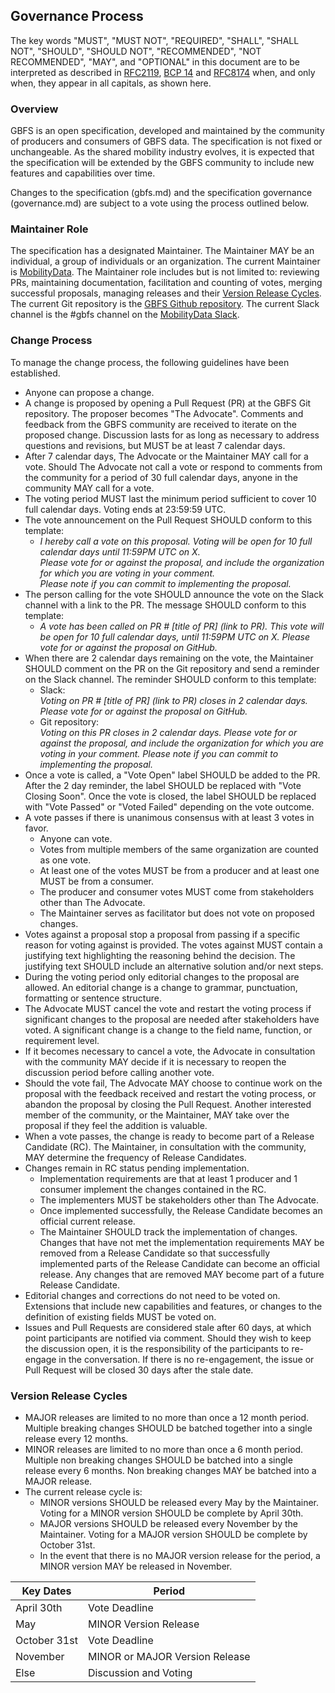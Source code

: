 ## Governance Process

The key words "MUST", "MUST NOT", "REQUIRED", "SHALL", "SHALL NOT", "SHOULD", "SHOULD NOT", "RECOMMENDED", "NOT RECOMMENDED", "MAY", and "OPTIONAL" in this document are to be interpreted as described in [RFC2119](https://tools.ietf.org/html/rfc2119), [BCP 14](https://tools.ietf.org/html/bcp14) and [RFC8174](https://tools.ietf.org/html/rfc8174) when, and only when, they appear in all capitals, as shown here.
### Overview
GBFS is an open specification, developed and maintained by the community of producers and consumers of GBFS data. The specification is not fixed or unchangeable. As the shared mobility industry evolves, it is expected that the specification will be extended by the GBFS community to include new features and capabilities over time.

Changes to the specification (gbfs.md) and the specification governance (governance.md) are subject to a vote using the process outlined below.
### Maintainer Role
The specification has a designated Maintainer. The Maintainer MAY be an individual, a group of individuals or an organization. The current Maintainer is [MobilityData](http://mobilitydata.org). The Maintainer role includes but is not limited to: reviewing PRs, maintaining documentation, facilitation and counting of votes, merging successful proposals, managing releases and their [Version Release Cycles](#version-release-cycles). The current Git repository is the [GBFS Github repository](https://github.com/MobilityData/gbfs). The current Slack channel is the #gbfs channel on the [MobilityData Slack](https://mobilitydata-io.slack.com/).
### Change Process
To manage the change process, the following guidelines have been established.
* Anyone can propose a change.
* A change is proposed by opening a Pull Request (PR) at the GBFS Git repository. The proposer becomes "The Advocate". Comments and feedback from the GBFS community are received to iterate on the proposed change. Discussion lasts for as long as necessary to address questions and revisions, but MUST be at least 7 calendar days.
* After 7 calendar days, The Advocate or the Maintainer MAY call for a vote. Should The Advocate not call a vote or respond to comments from the community for a period of 30 full calendar days, anyone in the community MAY call for a vote. 
* The voting period MUST last the minimum period sufficient to cover 10 full calendar days. Voting ends at 23:59:59 UTC.
*  The vote announcement on the Pull Request SHOULD conform to this template:
    * _I hereby call a vote on this proposal. Voting will be open for 10 full calendar days until 11:59PM UTC on X. \
Please vote for or against the proposal, and include the organization for which you are voting in your comment. \
Please note if you can commit to implementing the proposal._
* The person calling for the vote SHOULD announce the vote on the Slack channel with a link to the PR. The message SHOULD conform to this template:
    * _A vote has been called on PR # [title of PR] (link to PR). This vote will be open for 10 full calendar days, until 11:59PM UTC on X. Please vote for or against the proposal on GitHub._
* When there are 2 calendar days remaining on the vote, the Maintainer SHOULD comment on the PR on the Git repository and send a reminder on the Slack channel. The reminder SHOULD conform to this template:
    * Slack: \
_Voting on PR # [title of PR] (link to PR) closes in 2 calendar days. Please vote for or against the proposal on GitHub._
    * Git repository: \
_Voting on this PR closes in 2 calendar days. Please vote for or against the proposal, and include the organization for which you are voting in your comment. Please note if you can commit to implementing the proposal._
* Once a vote is called, a "Vote Open" label SHOULD be added to the PR. After the 2 day reminder, the label SHOULD be replaced with "Vote Closing Soon". Once the vote is closed, the label SHOULD be replaced with "Vote Passed" or "Voted Failed" depending on the vote outcome.
* A vote passes if there is unanimous consensus with at least 3 votes in favor.
    * Anyone can vote.
    * Votes from multiple members of the same organization are counted as one vote.
    * At least one of the votes MUST be from a producer and at least one MUST be from a consumer.
    * The producer and consumer votes MUST come from stakeholders other than The Advocate.
    * The Maintainer serves as facilitator but does not vote on proposed changes.
* Votes against a proposal stop a proposal from passing if a specific reason for voting against is provided. The votes against MUST contain a justifying text highlighting the reasoning behind the decision. The justifying text SHOULD include an alternative solution and/or next steps.
* During the voting period only editorial changes to the proposal are allowed. An editorial change is a change to grammar, punctuation, formatting or sentence structure.
* The Advocate MUST cancel the vote and restart the voting process if significant changes to the proposal are needed after stakeholders have voted. A significant change is a change to the field name, function, or requirement level.
* If it becomes necessary to cancel a vote, the Advocate in consultation with the community MAY decide if it is necessary to reopen the discussion period before calling another vote.
* Should the vote fail, The Advocate MAY choose to continue work on the proposal with the feedback received and restart the voting process, or abandon the proposal by closing the Pull Request. Another interested member of the community, or the Maintainer, MAY take over the proposal if they feel the addition is valuable.
* When a vote passes, the change is ready to become part of a Release Candidate (RC). The Maintainer, in consultation with the community, MAY determine the frequency of Release Candidates.
* Changes remain in RC status pending implementation.
    * Implementation requirements are that at least 1 producer and 1 consumer implement the changes contained in the RC.
    * The implementers MUST be stakeholders other than The Advocate.
    * Once implemented successfully, the Release Candidate becomes an official current release.
    * The Maintainer SHOULD track the implementation of changes. Changes that have not met the implementation requirements MAY be removed from a Release Candidate so that successfully implemented parts of the Release Candidate can become an official release. Any changes that are removed MAY become part of a future Release Candidate.
* Editorial changes and corrections do not need to be voted on. Extensions that include new capabilities and features, or changes to the definition of existing fields MUST be voted on.
* Issues and Pull Requests are considered stale after 60 days, at which point participants are notified via comment. Should they wish to keep the discussion open, it is the responsibility of the participants to re-engage in the conversation. If there is no re-engagement, the issue or Pull Request will be closed 30 days after the stale date.
### Version Release Cycles
* MAJOR releases are limited to no more than once a 12 month period. Multiple breaking changes SHOULD be batched together into a single release every 12 months.
* MINOR releases are limited to no more than once a 6 month period. Multiple non breaking changes SHOULD be batched into a single release every 6 months. Non breaking changes MAY be batched into a MAJOR release.
* The current release cycle is:
    * MINOR versions SHOULD be released every May by the Maintainer. Voting for a MINOR version SHOULD be complete by April 30th.
    * MAJOR versions SHOULD be released every November by the Maintainer. Voting for a MAJOR version SHOULD be complete by October 31st.
    * In the event that there is no MAJOR version release for the period, a MINOR version MAY be released in November.

Key Dates | Period
-- | --
April 30th | Vote Deadline
May | MINOR Version Release
October 31st | Vote Deadline
November | MINOR or MAJOR Version Release
Else | Discussion and Voting